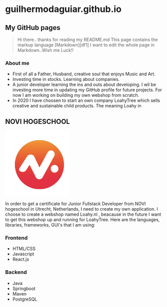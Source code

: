 # guilhermodaguiar.github.io

## My GitHub pages 

> Hi there.. thanks for reading my README.md
> This page contains the markup language [Markdown][df1] 
> I want to edit the whole page in Markdown..Wish me Luck!!

### About me

- First of all a Father, Husband, creative soul that enjoys Music and Art.
- Investing time in stocks. Learning about companies.
- A junior developer learning the ins and outs about developing. I wil be investing more time in updating my GitHub profile for future projects. For now I am working on building my own webshop from scratch. 
- In 2020 I have choosen to start an own company LoahyTree which sells creative and sustainable child products. The meaning Loahy in 

## NOVI HOGESCHOOL
![the NOVI-hogeschool logo!](images/Logo_Novi_2.png)

In order to get a certificate for Junior Fullstack Developer from NOVI hogeschool in Utrecht, Netherlands, I need to create my own application. I choose to create a webshop named Loahy.nl , beacause in the future I want to get this webshop up and running for LoahyTree. Here are the languages, libraries, frameworks, GUI's that I am using:

  ### Frontend
  
  - HTML/CSS
  - Javascript
  - React.js

  ### Backend
  
  - Java
  - Springboot
  - Maven
  - PostgreSQL

  




